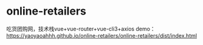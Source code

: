 # online-retailers
吃货团购网，技术栈vue+vue-router+vue-cli3+axios
demo：  https://yaoyaoahhh.github.io/online-retailers/online-retailers/dist/index.html
